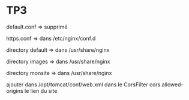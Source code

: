 # TP3

default.conf => supprimé

https.conf => dans /etc/nginx/conf.d

directory default => dans /usr/share/nginx

directory images => dans /usr/share/nginx

directory monsite => dans /usr/share/nginx

ajouter dans /opt/tomcat/conf/web.xml dans le CorsFilter cors.allowed-origins le lien du site
